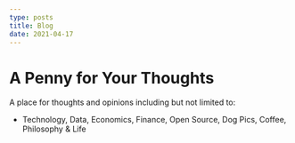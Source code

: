 ```yaml
---
type: posts
title: Blog
date: 2021-04-17
---
```


# A Penny for Your Thoughts

A place for thoughts and opinions including but not limited to:

- Technology, Data, Economics, Finance, Open Source, Dog Pics, Coffee, Philosophy & Life
